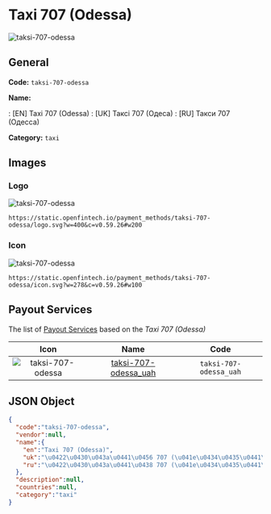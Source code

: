 
# Taxi 707 (Odessa) 
![taksi-707-odessa](https://static.openfintech.io/payment_methods/taksi-707-odessa/logo.svg?w=400&c=v0.59.26#w200)  

## General 
**Code:** `taksi-707-odessa` 
 
**Name:** 
 
:	[EN] Taxi 707 (Odessa) 
:	[UK] Таксі 707 (Одеса) 
:	[RU] Такси 707 (Одесса) 
 
**Category:** `taxi` 
 

## Images 

### Logo 
![taksi-707-odessa](https://static.openfintech.io/payment_methods/taksi-707-odessa/logo.svg?w=400&c=v0.59.26#w200)  

```
https://static.openfintech.io/payment_methods/taksi-707-odessa/logo.svg?w=400&c=v0.59.26#w200
```  

### Icon 
![taksi-707-odessa](https://static.openfintech.io/payment_methods/taksi-707-odessa/icon.svg?w=278&c=v0.59.26#w100)  

```
https://static.openfintech.io/payment_methods/taksi-707-odessa/icon.svg?w=278&c=v0.59.26#w100
```  

## Payout Services 
 
The list of [Payout Services](/payout-services/) based on the _Taxi 707 (Odessa)_ 

|Icon|Name|Code| 
|:---:|:---:|:---:| 
|![taksi-707-odessa](https://static.openfintech.io/payout_methods/taksi-707-odessa/icon.png?w=278&c=v0.59.26#w40) |[taksi-707-odessa_uah](/payout-services/taksi-707-odessa_uah/)|`taksi-707-odessa_uah`| 
 

## JSON Object 

```json
{
  "code":"taksi-707-odessa",
  "vendor":null,
  "name":{
    "en":"Taxi 707 (Odessa)",
    "uk":"\u0422\u0430\u043a\u0441\u0456 707 (\u041e\u0434\u0435\u0441\u0430)",
    "ru":"\u0422\u0430\u043a\u0441\u0438 707 (\u041e\u0434\u0435\u0441\u0441\u0430)"
  },
  "description":null,
  "countries":null,
  "category":"taxi"
}
```  

